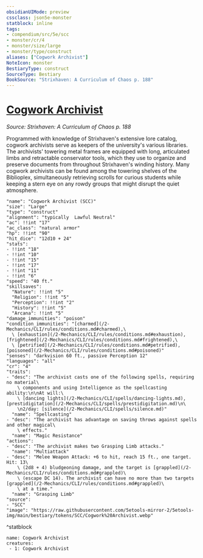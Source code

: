 ```yaml
---
obsidianUIMode: preview
cssclass: json5e-monster
statblock: inline
tags:
- compendium/src/5e/scc
- monster/cr/4
- monster/size/large
- monster/type/construct
aliases: ["Cogwork Archivist"]
NoteIcon: monster
BestiaryType: construct
SourceType: Bestiary
BookSource: "Strixhaven: A Curriculum of Chaos p. 188"
---
```

# [Cogwork Archivist](2-Mechanics/CLI/bestiary/construct/cogwork-archivist-scc.md)
*Source: Strixhaven: A Curriculum of Chaos p. 188*  

Programmed with knowledge of Strixhaven's extensive lore catalog, cogwork archivists serve as keepers of the university's various libraries. The archivists' towering metal frames are equipped with long, articulated limbs and retractable conservator tools, which they use to organize and preserve documents from throughout Strixhaven's winding history. Many cogwork archivists can be found among the towering shelves of the Biblioplex, simultaneously retrieving scrolls for curious students while keeping a stern eye on any rowdy groups that might disrupt the quiet atmosphere.

```statblock
"name": "Cogwork Archivist (SCC)"
"size": "Large"
"type": "construct"
"alignment": "typically  Lawful Neutral"
"ac": !!int "17"
"ac_class": "natural armor"
"hp": !!int "90"
"hit_dice": "12d10 + 24"
"stats":
- !!int "18"
- !!int "10"
- !!int "15"
- !!int "17"
- !!int "11"
- !!int "6"
"speed": "40 ft."
"skillsaves":
  "Nature": !!int "5"
  "Religion": !!int "5"
  "Perception": !!int "2"
  "History": !!int "5"
  "Arcana": !!int "5"
"damage_immunities": "poison"
"condition_immunities": "[charmed](/2-Mechanics/CLI/rules/conditions.md#charmed),\
  \ [exhaustion](/2-Mechanics/CLI/rules/conditions.md#exhaustion), [frightened](/2-Mechanics/CLI/rules/conditions.md#frightened),\
  \ [petrified](/2-Mechanics/CLI/rules/conditions.md#petrified), [poisoned](/2-Mechanics/CLI/rules/conditions.md#poisoned)"
"senses": "darkvision 60 ft., passive Perception 12"
"languages": "all"
"cr": "4"
"traits":
- "desc": "The archivist casts one of the following spells, requiring no material\
    \ components and using Intelligence as the spellcasting ability:\n\nAt will:\
    \ [dancing lights](/2-Mechanics/CLI/spells/dancing-lights.md), [prestidigitation](/2-Mechanics/CLI/spells/prestidigitation.md)\n\
    \n2/day: [silence](/2-Mechanics/CLI/spells/silence.md)"
  "name": "Spellcasting"
- "desc": "The archivist has advantage on saving throws against spells and other magical\
    \ effects."
  "name": "Magic Resistance"
"actions":
- "desc": "The archivist makes two Grasping Limb attacks."
  "name": "Multiattack"
- "desc": "Melee Weapon Attack: +6 to hit, reach 15 ft., one target. Hit: 13\
    \ (2d8 + 4) bludgeoning damage, and the target is [grappled](/2-Mechanics/CLI/rules/conditions.md#grappled)\
    \ (escape DC 14). The archivist can have no more than two targets [grappled](/2-Mechanics/CLI/rules/conditions.md#grappled)\
    \ at a time."
  "name": "Grasping Limb"
"source":
- "SCC"
"image": "https://raw.githubusercontent.com/5etools-mirror-2/5etools-img/main/bestiary/tokens/SCC/Cogwork%20Archivist.webp"
```
^statblock

```encounter-table
name: Cogwork Archivist
creatures:
 - 1: Cogwork Archivist
```